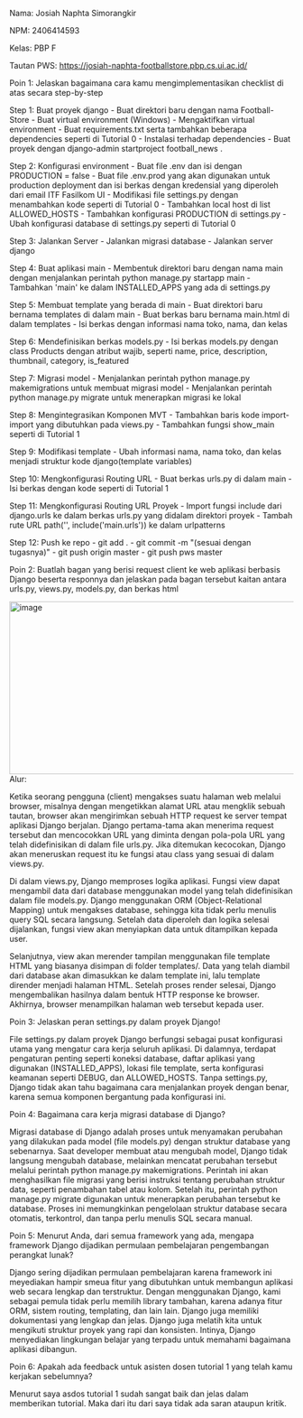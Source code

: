 Nama: Josiah Naphta Simorangkir

NPM: 2406414593

Kelas: PBP F

Tautan PWS: https://josiah-naphta-footballstore.pbp.cs.ui.ac.id/

Poin 1: Jelaskan bagaimana cara kamu mengimplementasikan checklist di atas secara step-by-step

  Step 1: Buat proyek django
      - Buat direktori baru dengan nama Football-Store
      - Buat virtual environment (Windows)
      - Mengaktifkan virtual environment
      - Buat requirements.txt serta tambahkan beberapa dependencies seperti di Tutorial 0
      - Instalasi terhadap dependencies
      - Buat proyek dengan django-admin startproject football_news .
  
  Step 2: Konfigurasi environment
      - Buat file .env dan isi dengan PRODUCTION = false
      - Buat file .env.prod yang akan digunakan untuk production deployment dan isi berkas dengan kredensial yang diperoleh dari email ITF Fasilkom UI
      - Modifikasi file settings.py dengan menambahkan kode seperti di Tutorial 0
      - Tambahkan local host di list ALLOWED_HOSTS
      - Tambahkan konfigurasi PRODUCTION di settings.py
      - Ubah konfigurasi database di settings.py seperti di Tutorial 0
  
  Step 3: Jalankan Server
      - Jalankan migrasi database
      - Jalankan server django
  
  Step 4: Buat aplikasi main
      - Membentuk direktori baru dengan nama main dengan menjalankan perintah python manage.py startapp main
      - Tambahkan 'main' ke dalam INSTALLED_APPS yang ada di settings.py
  
  Step 5: Membuat template yang berada di main
      - Buat direktori baru bernama templates di dalam main
      - Buat berkas baru bernama main.html di dalam templates
      - Isi berkas dengan informasi nama toko, nama, dan kelas
  
  Step 6: Mendefinisikan berkas models.py
      - Isi berkas models.py dengan class Products dengan atribut wajib, seperti name, price, description, thumbnail, category, is_featured
      
  Step 7: Migrasi model
      - Menjalankan perintah python manage.py makemigrations untuk membuat migrasi model
      - Menjalankan perintah python manage.py migrate untuk menerapkan migrasi ke lokal
  
  Step 8: Mengintegrasikan Komponen MVT
      - Tambahkan baris kode import-import yang dibutuhkan pada views.py
      - Tambahkan fungsi show_main seperti di Tutorial 1
  
  Step 9: Modifikasi template
      - Ubah informasi nama, nama toko, dan kelas menjadi struktur kode django(template variables)
  
  Step 10: Mengkonfigurasi Routing URL
      - Buat berkas urls.py di dalam main
      - Isi berkas dengan kode seperti di Tutorial 1
  
  Step 11: Mengkonfigurasi Routing URL Proyek
      - Import fungsi include dari django.urls ke dalam berkas urls.py yang didalam direktori proyek
      - Tambah rute URL path('', include('main.urls')) ke dalam urlpatterns

  Step 12: Push ke repo
      - git add .
      - git commit -m "(sesuai dengan tugasnya)"
      - git push origin master
      - git push pws master
  
Poin 2: Buatlah bagan yang berisi request client ke web aplikasi berbasis Django beserta responnya dan jelaskan pada bagan tersebut kaitan antara urls.py, views.py, models.py, dan berkas html

  <img width="1082" height="306" alt="image" src="https://github.com/user-attachments/assets/1387a12e-ea1c-4b6b-bc5a-6efc46349fd0" />
  Alur:

  Ketika seorang pengguna (client) mengakses suatu halaman web melalui browser, misalnya dengan mengetikkan alamat URL atau mengklik sebuah tautan, browser akan mengirimkan sebuah HTTP request ke 
  server tempat aplikasi Django berjalan. Django pertama-tama akan menerima request tersebut dan mencocokkan URL yang diminta dengan pola-pola URL yang telah didefinisikan di dalam file urls.py. 
  Jika ditemukan kecocokan, Django akan meneruskan request itu ke fungsi atau class yang sesuai di dalam views.py.

Di dalam views.py, Django memproses logika aplikasi. Fungsi view dapat mengambil data dari database menggunakan model yang telah didefinisikan dalam file models.py. Django menggunakan ORM 
(Object-Relational Mapping) untuk mengakses database, sehingga kita tidak perlu menulis query SQL secara langsung. Setelah data diperoleh dan logika selesai dijalankan, fungsi view akan 
menyiapkan data untuk ditampilkan kepada user.

Selanjutnya, view akan merender tampilan menggunakan file template HTML yang biasanya disimpan di folder templates/. Data yang telah diambil dari database akan dimasukkan ke dalam template ini, 
lalu template dirender menjadi halaman HTML. Setelah proses render selesai, Django mengembalikan hasilnya dalam bentuk HTTP response ke browser. Akhirnya, browser menampilkan halaman web tersebut kepada user.

Poin 3: Jelaskan peran settings.py dalam proyek Django!

  File settings.py dalam proyek Django berfungsi sebagai pusat konfigurasi utama yang mengatur cara kerja seluruh aplikasi. Di dalamnya, terdapat pengaturan penting seperti koneksi database, 
  daftar aplikasi yang digunakan (INSTALLED_APPS), lokasi file template, serta konfigurasi keamanan seperti DEBUG, dan ALLOWED_HOSTS. Tanpa settings.py, Django tidak akan tahu bagaimana cara menjalankan 
  proyek dengan benar, karena semua komponen bergantung pada konfigurasi ini.

Poin 4: Bagaimana cara kerja migrasi database di Django?

  Migrasi database di Django adalah proses untuk menyamakan perubahan yang dilakukan pada model (file models.py) dengan struktur database yang sebenarnya. Saat developer membuat atau mengubah model, 
  Django tidak langsung mengubah database, melainkan mencatat perubahan tersebut melalui perintah python manage.py makemigrations. Perintah ini akan menghasilkan file migrasi yang berisi instruksi 
  tentang perubahan struktur data, seperti penambahan tabel atau kolom. Setelah itu, perintah python manage.py migrate digunakan untuk menerapkan perubahan tersebut ke database. Proses ini memungkinkan 
  pengelolaan struktur database secara otomatis, terkontrol, dan tanpa perlu menulis SQL secara manual.

Poin 5: Menurut Anda, dari semua framework yang ada, mengapa framework Django dijadikan permulaan pembelajaran pengembangan perangkat lunak?

  Django sering dijadikan permulaan pembelajaran karena framework ini meyediakan hampir smeua fitur yang dibutuhkan untuk membangun aplikasi web secara lengkap dan terstruktur.
  Dengan menggunakan Django, kami sebagai pemula tidak perlu memilih library tambahan, karena adanya fitur ORM, sistem routing, templating, dan lain lain. Django juga memiliki dokumentasi yang lengkap dan jelas.
   Django juga melatih kita untuk mengikuti struktur proyek yang rapi dan konsisten. Intinya, Django menyediakan lingkungan belajar yang terpadu untuk memahami bagaimana aplikasi dibangun.

Poin 6: Apakah ada feedback untuk asisten dosen tutorial 1 yang telah kamu kerjakan sebelumnya?

  Menurut saya asdos tutorial 1 sudah sangat baik dan jelas dalam memberikan tutorial. Maka dari itu dari saya tidak ada saran ataupun kritik.
